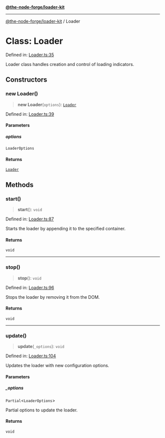 [**@the-node-forge/loader-kit**](../README.md)

***

[@the-node-forge/loader-kit](../globals.md) / Loader

# Class: Loader

Defined in: [Loader.ts:35](https://github.com/The-Node-Forge/loader-kit/blob/220bcf6690e87aca0c79a3e719ffe91471131ad2/src/components/Loader.ts#L35)

Loader class handles creation and control of loading indicators.

## Constructors

### new Loader()

> **new Loader**(`options`): [`Loader`](Loader.md)

Defined in: [Loader.ts:39](https://github.com/The-Node-Forge/loader-kit/blob/220bcf6690e87aca0c79a3e719ffe91471131ad2/src/components/Loader.ts#L39)

#### Parameters

##### options

`LoaderOptions`

#### Returns

[`Loader`](Loader.md)

## Methods

### start()

> **start**(): `void`

Defined in: [Loader.ts:87](https://github.com/The-Node-Forge/loader-kit/blob/220bcf6690e87aca0c79a3e719ffe91471131ad2/src/components/Loader.ts#L87)

Starts the loader by appending it to the specified container.

#### Returns

`void`

***

### stop()

> **stop**(): `void`

Defined in: [Loader.ts:96](https://github.com/The-Node-Forge/loader-kit/blob/220bcf6690e87aca0c79a3e719ffe91471131ad2/src/components/Loader.ts#L96)

Stops the loader by removing it from the DOM.

#### Returns

`void`

***

### update()

> **update**(`_options`): `void`

Defined in: [Loader.ts:104](https://github.com/The-Node-Forge/loader-kit/blob/220bcf6690e87aca0c79a3e719ffe91471131ad2/src/components/Loader.ts#L104)

Updates the loader with new configuration options.

#### Parameters

##### \_options

`Partial`\<`LoaderOptions`\>

Partial options to update the loader.

#### Returns

`void`
